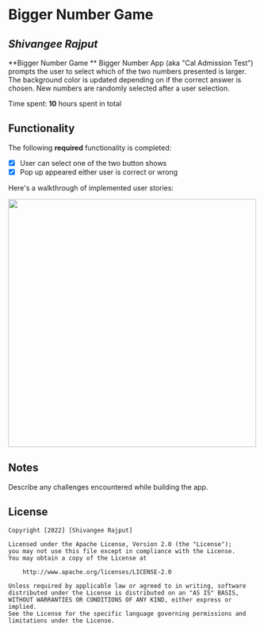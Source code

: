 # Bigger Number Game 

## *Shivangee Rajput*

**Bigger Number Game ** Bigger Number App (aka "Cal Admission Test") prompts the user to select which of the two numbers presented is larger. The background color is updated depending on if the correct answer is chosen. New numbers are randomly selected after a user selection.

Time spent: **10** hours spent in total

## Functionality 

The following **required** functionality is completed:

* [x] User can select  one of the two button shows 
* [x] Pop up appeared either user is correct or wrong 

Here's a walkthrough of implemented user stories:


<img src="https://user-images.githubusercontent.com/100294737/184531453-32ce0f77-6b29-4bca-8ffd-d2ea0f4cbec4.jpg" height="500">



## Notes

Describe any challenges encountered while building the app.

## License

    Copyright [2022] [Shivangee Rajput]

    Licensed under the Apache License, Version 2.0 (the "License");
    you may not use this file except in compliance with the License.
    You may obtain a copy of the License at

        http://www.apache.org/licenses/LICENSE-2.0

    Unless required by applicable law or agreed to in writing, software
    distributed under the License is distributed on an "AS IS" BASIS,
    WITHOUT WARRANTIES OR CONDITIONS OF ANY KIND, either express or implied.
    See the License for the specific language governing permissions and
    limitations under the License.
